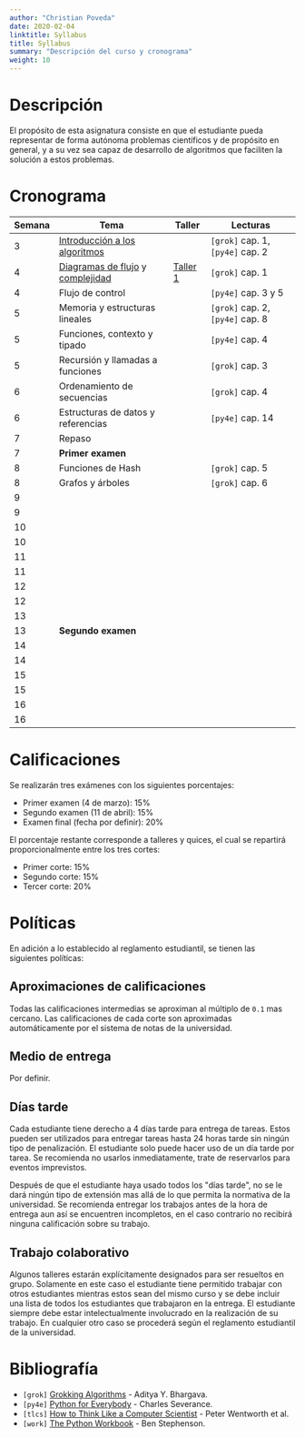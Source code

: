 ```yaml
---
author: "Christian Poveda"
date: 2020-02-04
linktitle: Syllabus
title: Syllabus
summary: "Descripción del curso y cronograma"
weight: 10
---
```


# Descripción

El propósito de esta asignatura consiste en que el estudiante pueda representar
de forma autónoma problemas científicos y de propósito en general, y a su vez
sea capaz de desarrollo de algoritmos que faciliten la solución a estos
problemas.


# Cronograma

Semana  | Tema                                       | Taller   | Lecturas |
------- |------------------------------------------- | -------- | -------- |
3       | [Introducción a los algoritmos][1]         |          | `[grok]` cap. 1, `[py4e]` cap. 2 |
4       | [Diagramas de flujo][2] y [complejidad][3] | [Taller 1](../hw/taller01/) | `[grok]` cap. 1 |
4       | Flujo de control                           |          | `[py4e]` cap. 3 y 5 |
5       | Memoria y estructuras lineales             |          | `[grok]` cap. 2, `[py4e]` cap. 8|
5       | Funciones, contexto y tipado               |          | `[py4e]` cap. 4 |
5       | Recursión y llamadas a funciones           |          | `[grok]` cap. 3 |
6       | Ordenamiento de secuencias                 |          | `[grok]` cap. 4 |
6       | Estructuras de datos y referencias         |          | `[py4e]` cap. 14 |
7       | Repaso                                     |          |
7       | __Primer examen__                          |          |
8       | Funciones de Hash                          |          | `[grok]` cap. 5 |
8       | Grafos y árboles                           |          | `[grok]` cap. 6 |
9       |                                            |          |
9       |                                            |          |
10      |                                            |          |
10      |                                            |          |
11      |                                            |          |
11      |                                            |          |
12      |                                            |          |
12      |                                            |          |
13      |                                            |          |
13      | __Segundo examen__                         |          |
14      |                                            |          |
14      |                                            |          |
15      |                                            |          |
15      |                                            |          |
16      |                                            |          |
16      |                                            |          |

[1]: https://github.com/christianpoveda/ipc/raw/master/files/primeros_pasos.pdf
[2]: https://github.com/christianpoveda/ipc/raw/master/files/diagramas_de_flujo.pdf
[3]: https://github.com/christianpoveda/ipc/raw/master/files/complejidad.pdf

# Calificaciones

Se realizarán tres exámenes con los siguientes porcentajes:

- Primer examen (4 de marzo): 15%
- Segundo examen (11 de abril): 15%
- Examen final (fecha por definir): 20%

El porcentaje restante corresponde a talleres y quices, el cual se repartirá
proporcionalmente entre los tres cortes:

- Primer corte: 15%
- Segundo corte: 15%
- Tercer corte: 20%

# Políticas

En adición a lo establecido al reglamento estudiantil, se tienen las siguientes
políticas:

## Aproximaciones de calificaciones

Todas las calificaciones intermedias se aproximan al múltiplo de `0.1` mas
cercano. Las calificaciones de cada corte son aproximadas automáticamente por
el sistema de notas de la universidad.

## Medio de entrega

Por definir.

## Días tarde

Cada estudiante tiene derecho a 4 días tarde para entrega de tareas. Estos
pueden ser utilizados para entregar tareas hasta 24 horas tarde sin ningún tipo
de penalización. El estudiante solo puede hacer uso de un día tarde por tarea.
Se recomienda no usarlos inmediatamente, trate de reservarlos para eventos
imprevistos.

Después de que el estudiante haya usado todos los "días tarde", no se le dará
ningún tipo de extensión mas allá de lo que permita la normativa de la
universidad. Se recomienda entregar los trabajos antes de la hora de entrega
aun así se encuentren incompletos, en el caso contrario no recibirá ninguna
calificación sobre su trabajo.

## Trabajo colaborativo

Algunos talleres estarán explícitamente designados para ser resueltos en grupo.
Solamente en este caso el estudiante tiene permitido trabajar con otros
estudiantes mientras estos sean del mismo curso y se debe incluir una lista de
todos los estudiantes que trabajaron en la entrega. El estudiante siempre debe
estar intelectualmente involucrado en la realización de su trabajo. En
cualquier otro caso se procederá según el reglamento estudiantil de la
universidad.

# Bibliografía

- `[grok]` [Grokking Algorithms](https://www.manning.com/books/grokking-algorithms) - Aditya Y. Bhargava.
- `[py4e]` [Python for Everybody](https://books.trinket.io/pfe/) - Charles Severance.
- `[tlcs]` [How to Think Like a Computer Scientist](http://openbookproject.net/thinkcs/python/english3e/) - Peter Wentworth et al.
- `[work]` [The Python Workbook](https://www.springer.com/gp/book/9783319385617) - Ben Stephenson.
